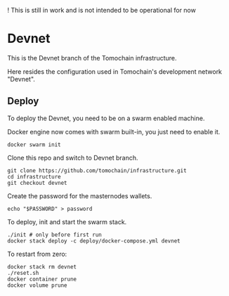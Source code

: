 ! This is still in work and is not intended to be operational for now

# Devnet
This is the Devnet branch of the Tomochain infrastructure.

Here resides the configuration used in Tomochain's development network "Devnet".

## Deploy
To deploy the Devnet, you need to be on a swarm enabled machine.

Docker engine now comes with swarm built-in, you just need to enable it.

```
docker swarm init
```

Clone this repo and switch to Devnet branch.

```
git clone https://github.com/tomochain/infrastructure.git
cd infrastructure
git checkout devnet
```

Create the password for the masternodes wallets.

```
echo "$PASSWORD" > password
```

To deploy, init and start the swarm stack.

```
./init # only before first run
docker stack deploy -c deploy/docker-compose.yml devnet
```

To restart from zero:

```
docker stack rm devnet 
./reset.sh
docker container prune
docker volume prune
```
